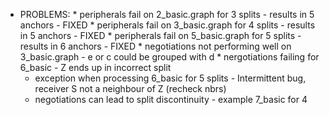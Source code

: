 *   PROBLEMS:
        *   peripherals fail on 2_basic.graph for 3 splits - results in 5 anchors - FIXED
        *   peripherals fail on 3_basic.graph for 4 splits - results in 5 anchors - FIXED
        *   peripherals fail on 5_basic.graph for 5 splits - results in 6 anchors - FIXED
        *   negotiations not performing well on 3_basic.graph - e or c could be grouped with d
        *   nergotiations failing for 6_basic - Z ends up in incorrect split
    -   exception when processing 6_basic for 5 splits - Intermittent bug, receiver S not a neighbour of Z (recheck nbrs)
    -   negotiations can lead to split discontinuity - example 7_basic for 4